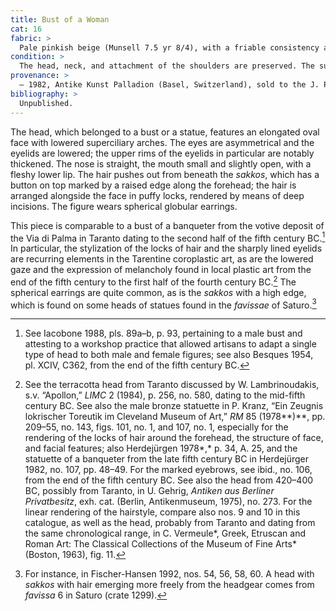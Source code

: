 ```yaml
---
title: Bust of a Woman
cat: 16
fabric: >
  Pale pinkish beige (Munsell 7.5 yr 8/4), with a friable consistency and a high content of small calcareous and micaceous inclusions. 
condition: >
  The head, neck, and attachment of the shoulders are preserved. The surface is covered with a thick layer of incrustation.
provenance: >
  – 1982, Antike Kunst Palladion (Basel, Switzerland), sold to the J. Paul Getty Museum, 1982.
bibliography: >
  Unpublished.
---
```

The head, which belonged to a bust or a statue, features an elongated
oval face with lowered superciliary arches. The eyes are asymmetrical
and the eyelids are lowered; the upper rims of the eyelids in particular
are notably thickened. The nose is straight, the mouth small and
slightly open, with a fleshy lower lip. The hair pushes out from beneath
the *sakkos*, which has a button on top marked by a raised edge along
the forehead; the hair is arranged alongside the face in puffy locks,
rendered by means of deep incisions. The figure wears spherical globular
earrings.

This piece is comparable to a bust of a banqueter from the votive
deposit of the Via di Palma in Taranto dating to the second half of the
fifth century <span class="smcaps">BC.</span>[^1] In
particular, the stylization of the locks of hair and the sharply lined
eyelids are recurring elements in the Tarentine coroplastic art, as are
the lowered gaze and the expression of melancholy found in local plastic
art from the end of the fifth century to the first half of the fourth
century <span class="smcaps">BC.</span>[^2] The
spherical earrings are quite common, as is the *sakkos* with a high
edge, which is found on some heads of statues found in the *favissae* of
Saturo.[^3]

[^1]: See <span class="smcaps">Iacobone</span> 1988,
    pls. 89a–b, p. 93, pertaining to a male bust and attesting to a
    workshop practice that allowed artisans to adapt a single type of
    head to both male and female figures; see also <span
    class="smcaps">Besques</span> 1954, pl. XCIV,
    C362, from the end of the fifth century <span
    class="smcaps">BC</span>.

[^2]: See the terracotta head from Taranto discussed by W.
    Lambrinoudakis, s.v. “Apollon,” *LIMC* 2 (1984), p. 256, no. 580,
    dating to the mid-fifth century <span
    class="smcaps">BC.</span> See also the male bronze
    statuette in P. Kranz, “Ein Zeugnis lokrischer Toreutik im Cleveland
    Museum of Art,” *RM* 85 (1978**)**, pp. 209–55, no. 143, figs. 101,
    no. 1, and 107, no. 1, especially for the rendering of the locks of
    hair around the forehead, the structure of face, and facial
    features; also <span
    class="smcaps">Herdejürgen</span> 1978*,* p. 34,
    A. 25, and the statuette of a banqueter from the late fifth century
    BC in <span class="smcaps">Herdejürger</span>
    1982, no. 107, pp. 48–49. For the marked eyebrows, see ibid., no.
    106, from the end of the fifth century <span
    class="smcaps">BC.</span> See also the head from
    420–400 <span class="smcaps">BC</span>, possibly
    from Taranto, in U. Gehrig, *Antiken aus Berliner Privatbesitz*,
    exh. cat. (Berlin, Antikenmuseum, 1975), no. 273. For the linear
    rendering of the hairstyle, compare also nos. 9 and 10 in this
    catalogue, as well as the head, probably from Taranto and dating
    from the same chronological range, in C. Vermeule*, Greek, Etruscan
    and Roman Art: The Classical Collections of the Museum of Fine Arts*
    (Boston, 1963), fig. 11.

[^3]: For instance, in <span
    class="smcaps">Fischer-Hansen</span> 1992, nos.
    54, 56, 58, 60. A head with *sakkos* with hair emerging more freely
    from the headgear comes from *favissa* 6 in Saturo (crate 1299).
